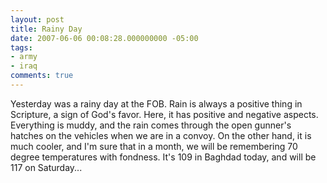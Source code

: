 ```yaml
---
layout: post
title: Rainy Day
date: 2007-06-06 00:08:28.000000000 -05:00
tags:
- army
- iraq 
comments: true
---
```

<p>Yesterday was a rainy day at the FOB. Rain is always a positive thing in Scripture, a sign of God's favor. Here, it has positive and negative aspects. Everything is muddy, and the rain comes through the open gunner's hatches on the vehicles when we are in a convoy. On the other hand, it is much cooler, and I'm sure that in a month, we will be remembering 70 degree temperatures with fondness. It's 109 in Baghdad today, and will be 117 on Saturday...</p>
